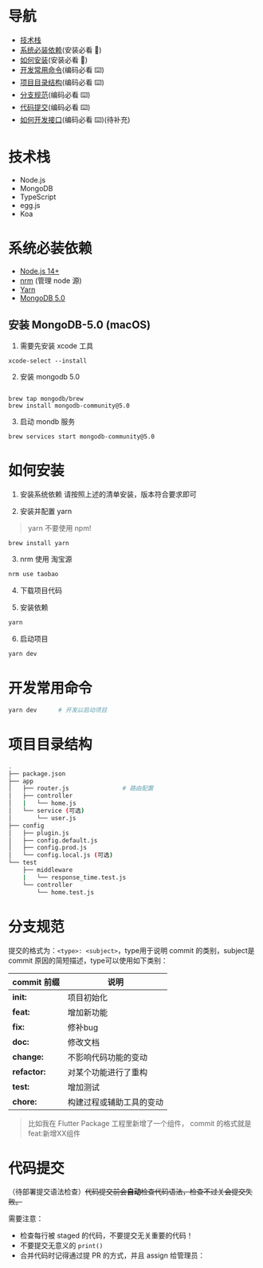 # 导航

- [技术栈](#技术栈)
- [系统必装依赖](#系统必装依赖)(安装必看 👏)
- [如何安装](#如何安装)(安装必看 👏)
- [开发常用命令](#开发常用命令)(编码必看 ⌨️)
- [项目目录结构](#项目目录结构)(编码必看 ⌨️)
- [分支规范](#分支规范)(编码必看 ⌨️)
- [代码提交](#代码提交)(编码必看 ⌨️)
- [如何开发接口](#如何开发接口)(编码必看 ⌨️)(待补充)

# 技术栈

- Node.js
- MongoDB
- TypeScript
- egg.js
- Koa

# 系统必装依赖

- [Node.js 14+](https://nodejs.org/zh-cn/)
- [nrm](https://github.com/Pana/nrm) (管理 node 源)
- [Yarn](https://yarnpkg.com/)
- [MongoDB 5.0](https://docs.mongodb.com/guides/server/install/)

## 安装 MongoDB-5.0 (macOS)
1. 需要先安装 xcode 工具

```ssh
xcode-select --install
```

2. 安装 mongodb 5.0

```ssh

brew tap mongodb/brew
brew install mongodb-community@5.0

```

3. 启动 mondb 服务

```ssh
brew services start mongodb-community@5.0
```

# 如何安装

1. 安装系统依赖
  请按照上述的清单安装，版本符合要求即可

2. 安装并配置 yarn
  > yarn
  > 不要使用 npm!

```bash
brew install yarn
```

3. nrm 使用 淘宝源

```bash
nrm use taobao
```

4. 下载项目代码
  
5. 安装依赖

```bash
yarn
```

6. 启动项目

```bash
yarn dev
```


# 开发常用命令


```bash
yarn dev      # 开发以启动项目
```

# 项目目录结构


```bash
.
├── package.json
├── app
│   ├── router.js               # 路由配置
│   ├── controller
│   |   └── home.js
│   └── service (可选)
│       └── user.js
├── config
│   ├── plugin.js
│   ├── config.default.js
│   ├── config.prod.js
│   └── config.local.js (可选)
└── test
    ├── middleware
    |   └── response_time.test.js
    └── controller
        └── home.test.js
```

# 分支规范

提交的格式为：`<type>: <subject>`，type用于说明 commit 的类别，subject是 commit 原因的简短描述，type可以使用如下类别：

| commit 前缀      | 说明     |
| ------------- | -------- |
| **init:**     | 项目初始化 |
| **feat:**     | 增加新功能 |
| **fix:**      | 修补bug   |
| **doc:**      | 修改文档   |
| **change:**   | 不影响代码功能的变动   |
| **refactor:** | 对某个功能进行了重构   |
| **test:**     | 增加测试   |
| **chore:**     | 构建过程或辅助工具的变动   |

> 比如我在 Flutter Package 工程里新增了一个组件， commit 的格式就是 feat:新增XX组件

# 代码提交

（待部署提交语法检查）~~代码提交前会**自动**检查代码语法，检查不过关会提交失败。~~

需要注意：

- 检查每行被 staged 的代码，不要提交无关重要的代码！
- 不要提交无意义的 `print()`
- 合并代码时记得通过提 PR 的方式，并且 assign 给管理员：